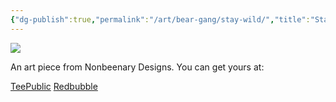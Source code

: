 ```yaml
---
{"dg-publish":true,"permalink":"/art/bear-gang/stay-wild/","title":"Stay Wild","tags":["Art","Camping"]}
---
```



![](https://baserow-media.ams3.digitaloceanspaces.com/user_files/xXVv6y0wqZ6RbJggSSFZitQUGrd5QwMu_ddee4ea0e4119bcb535dbffdc4327d2918fcc725ec8b0246933c8f65b318a2e6.jpg)

An art piece from Nonbeenary Designs. You can get yours at:

[TeePublic](https://www.teepublic.com/t-shirt/51064113-stay-wild?store_id=258912)
[Redbubble](https://www.redbubble.com/shop/ap/154460550?ref=studio-promote)
